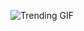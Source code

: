 ![Trending GIF](https://media0.giphy.com/media/v1.Y2lkPThiYjIxNzcycnRmYmJ5M3VtdTI5eG00eXM0Zmlzcjc1dWQzNGczNG1ia2tvcDluYyZlcD12MV9naWZzX3NlYXJjaCZjdD1n/MT5UUV1d4CXE2A37Dg/giphy.gif)
